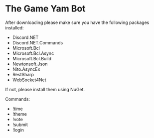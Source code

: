 # The Game Yam Bot

After downloading please make sure you have the following packages installed:

- Discord.NET
- Discord.NET.Commands
- Microsoft.Bcl
- Microsoft.Bcl.Async
- Microsoft.Bcl.Build
- Newtonsoft.Json
- Nito.AsyncEx
- RestSharp
- WebSocket4Net

If not, please install them using NuGet. 


Commands:

- !time
- !theme
- !vote
- !submit
- !login
